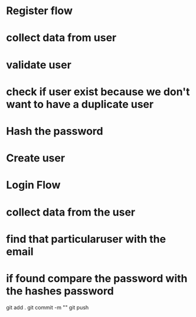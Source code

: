 # Register flow

# collect data from user
# validate user
# check if user exist because we don't want to have a duplicate user
# Hash the password
# Create user



# Login Flow

# collect data from the user
# find that particularuser with the email
# if found compare the password with the hashes password


git add .
git commit -m ""
git push

